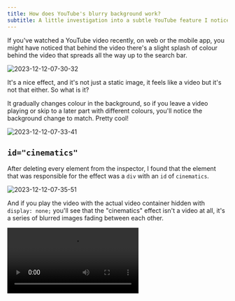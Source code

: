 ```yaml
---
title: How does YouTube's blurry background work?
subtitle: A little investigation into a subtle YouTube feature I noticed one day.
---
```


If you've watched a YouTube video recently, on web or the mobile app, you might have noticed that behind the video there's a slight splash of colour behind the video that spreads all the way up to the search bar.

![2023-12-12-07-30-32](/images/2023-12-12-07-30-32.png)

It's a nice effect, and it's not just a static image, it feels like a video but it's not that either. So what is it?

It gradually changes colour in the background, so if you leave a video playing or skip to a later part with different colours, you'll notice the background change to match. Pretty cool!

![2023-12-12-07-33-41](/images/2023-12-12-07-33-41.png)

## `id="cinematics"`

After deleting every element from the inspector, I found that the element that was responsible for the effect was a `div` with an `id` of `cinematics`.

![2023-12-12-07-35-51](/images/2023-12-12-07-35-51.png)

And if you play the video with the actual video container hidden with `display: none;` you'll see that the "cinematics" effect isn't a video at all, it's a series of blurred images fading between each other.

<video src="/images/yt-cinematics-1.mov" controls />

This isn't an `<img>` or even a `<video>` it's actualy two `<canvas>` elements on top of each other!

The canvas on top plays this, which fades from black to colour every 5 seconds.

<video src="/images/yt-cinematics-2.mov" controls />

And the canvas underneath that plays this, which is the exact same as the sequence above but without the fades and 5 seconds ahead.

<video src="/images/yt-cinematics-3.mov" controls />

When played on top of each other, the effect is these 5 second thumbnail-like images are fading between each other.

Here's the HTML of these elements:

```html
<div
  style="
    position: absolute;
    inset: 0px;
    pointer-events: none;
    transform: scale(1.5, 2);
  "
>
  <canvas
    width="110"
    height="75"
    style="position: absolute; width: 100%; height: 100%"
  />
  <canvas
    width="110"
    height="75"
    style="position: absolute; width: 100%; height: 100%; opacity: 1"
  />
</div>
```

## Rationale

I think its done this way for a few reasons:

- playing the video twice, one blurred, would put strain on the client device to blur the video - blurring things is actually quite computationally expensive, especially for devices that can't use hardware accelleration to do it.
- similarly, producing a video with this content on the YouTube server at the time of upload would be expensive and the file would be large and yet another thing to download alongside the main video.
- the effect is actually quite subtle, so it's not worth the effort to make it a video, it's just a nice touch.

And how it's working beyond the `<canvas>` I think:

- when the video is uploaded, YouTube grabs a small amount of dominant colours every 5 seconds - 32 is my guess (a 4 \* x grid)
- when someone loads a video page, this data is also loaded - it would be very small, 4 bytes per colour (RGBA) _ 32 colours _ (seconds of video / 5 seconds) = 7kb for a 5 minute video roughly.
- the `<canvas>` elements are both drawn from the same data, but one is offset by 5 seconds.

And notable things:

- if you skip to any point in the video, the effect transitions smoothly to whatever colours are closest to the point you skipped at.
- if you skip to the end of the video, the effect transitions smoothly to black.
- the first 5 seconds of the bottom canvas is black then cuts to colour after this, because the top canvas fades from black, the first 5 seconds are just a fade from black to colour.

## How to do it yourself

Now I'm not going to give a full tutorial here (i'm going to work shortly) but I'll drop some signposts!

Based on browsing the code for 5 minutes, they're using [CanvasRenderingContext2D + blur](https://developer.mozilla.org/en-US/docs/Web/API/CanvasRenderingContext2D/filter):

```js
function bBc() {
  return (
    !("filter" in CanvasRenderingContext2D.prototype) ||
    H("kevlar_watch_cinematics_css_blur")
  );
}
```

And blurring by about 40px:

```js
var cBc = function (a) {
  a.ambientV2Container
    ? hBc(a)
    : (Hh(a.container, {
        position: "absolute",
        top: "0",
        left: "0",
        right: "0",
        bottom: "0",
        "pointer-events": "none",
        transform: "scale(" + iBc(a) + ", " + jBc(a) + ")",
      }),
      bBc() &&
        Hh(
          a.container,
          "filter",
          "blur(" + zl("cinematic_watch_css_filter_blur_strength", 40) + "px)"
        ));
};
```

I'd recommend [MDN's Canvas tutorial](https://developer.mozilla.org/en-US/docs/Web/API/Canvas_API/Tutorial) to get to grips with the basics of canvas. It's a very powerful tool and pretty much powers any highly interactive web experience from image editors to 3D rendering.

